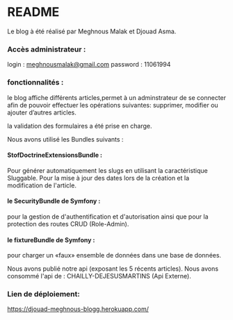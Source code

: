 # README
Le blog à été réalisé par Meghnous Malak et Djouad Asma. 

### Accès administrateur :
login : meghnousmalak@gmail.com
password : 11061994

### fonctionnalités :
le blog affiche différents articles,permet à un adminstrateur de se connecter afin de pouvoir effectuer les opérations suivantes: supprimer, modifier ou ajouter d’autres articles.

la validation des formulaires a été prise en charge.

Nous avons utilisé les Bundles suivants : 
   #### StofDoctrineExtensionsBundle : 
   Pour générer automatiquement les slugs en utilisant la caractéristique Sluggable.
   Pour la mise à jour des dates lors de la création et la modification de l'article.
   #### le SecurityBundle de Symfony :
   pour la gestion de d'authentification et d'autorisation  ainsi que pour la protection des routes CRUD (Role-Admin).
   #### le fixtureBundle de Symfony :
   pour charger un «faux» ensemble de données dans une base de données.
   

Nous avons publié notre api (exposant les 5 récents articles).
Nous avons consommé l'api de : CHAILLY-DEJESUSMARTINS (Api Externe).

### Lien de déploiement: 
https://djouad-meghnous-blogg.herokuapp.com/

